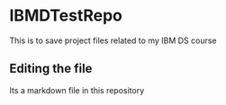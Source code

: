# IBMDTestRepo
This is to save project files related to my IBM DS course
## Editing the file

Its a markdown file in this repository
